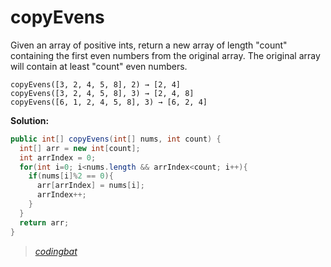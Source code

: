 # copyEvens

Given an array of positive ints, return a new array of length "count" containing the first even numbers from the original array. The original array will contain at least "count" even numbers.

```
copyEvens([3, 2, 4, 5, 8], 2) → [2, 4]
copyEvens([3, 2, 4, 5, 8], 3) → [2, 4, 8]
copyEvens([6, 1, 2, 4, 5, 8], 3) → [6, 2, 4]
```

**Solution:**

```java
public int[] copyEvens(int[] nums, int count) {
  int[] arr = new int[count];
  int arrIndex = 0;
  for(int i=0; i<nums.length && arrIndex<count; i++){
    if(nums[i]%2 == 0){
      arr[arrIndex] = nums[i];
      arrIndex++;
    }
  }
  return arr;
}
```

> _[codingbat](https://codingbat.com/prob/p134174)_